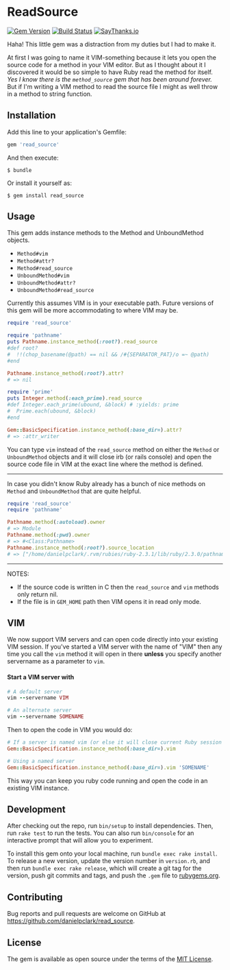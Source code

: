 # ReadSource
[![Gem Version](https://badge.fury.io/rb/read_source.svg)](https://badge.fury.io/rb/read_source)
[![Build Status](https://travis-ci.org/danielpclark/read_source.svg?branch=master)](https://travis-ci.org/danielpclark/read_source)
[![SayThanks.io](https://img.shields.io/badge/SayThanks.io-%E2%98%BC-1EAEDB.svg)](https://saythanks.io/to/danielpclark)

Haha! This little gem was a distraction from my duties but I had to make it.

At first I was going to name it VIM-something because it lets you open the source code for a method in your VIM editor.
But as I thought about it I discovered it would be so simple to have Ruby read the method for itself. *Yes
I know there is the `method_source` gem that has been around forever.* But if I'm writing a VIM method
to read the source file I might as well throw in a method to string function.

## Installation

Add this line to your application's Gemfile:

```ruby
gem 'read_source'
```

And then execute:

    $ bundle

Or install it yourself as:

    $ gem install read_source

## Usage

This gem adds instance methods to the Method and UnboundMethod objects.

* `Method#vim`
* `Method#attr?`
* `Method#read_source`
* `UnboundMethod#vim`
* `UnboundMethod#attr?`
* `UnboundMethod#read_source`

Currently this assumes VIM is in your executable path.  Future versions of this gem will be more
accommodating to where VIM may be.

```ruby
require 'read_source'

require 'pathname'
puts Pathname.instance_method(:root?).read_source
#def root?
#  !!(chop_basename(@path) == nil && /#{SEPARATOR_PAT}/o =~ @path)
#end

Pathname.instance_method(:root?).attr?
# => nil

require 'prime'
puts Integer.method(:each_prime).read_source
#def Integer.each_prime(ubound, &block) # :yields: prime
#  Prime.each(ubound, &block)
#end

Gem::BasicSpecification.instance_method(:base_dir=).attr?
# => :attr_writer
```

You can type `vim` instead of the `read_source` method on either the `Method` or `UnboundMethod` objects
and it will close irb (or rails console) and open the source code file in VIM at the exact line where
the method is defined.

--- 

In case you didn't know Ruby already has a bunch of nice methods on `Method` and `UnboundMethod`
that are quite helpful.

```ruby
require 'read_source'
require 'pathname'

Pathname.method(:autoload).owner
# => Module 
Pathname.method(:pwd).owner
# => #<Class:Pathname>
Pathname.instance_method(:root?).source_location
# => ["/home/danielpclark/.rvm/rubies/ruby-2.3.1/lib/ruby/2.3.0/pathname.rb", 208]
```

---

NOTES:
* If the source code is written in C then the `read_source` and `vim` methods only return nil.
* If the file is in `GEM_HOME` path then VIM opens it in read only mode.

## VIM

We now support VIM servers and can open code directly into your existing VIM session.  If you've started
a VIM server with the name of "VIM" then any time you call the `vim` method it will open in there **unless**
you specify another servername as a parameter to `vim`.

#### Start a VIM server with
```ruby
# A default server
vim --servername VIM

# An alternate server
vim --servername SOMENAME
```

Then to open the code in VIM you would do:

```ruby
# If a server is named vim (or else it will close current Ruby session and open vim in this terminal).
Gem::BasicSpecification.instance_method(:base_dir=).vim

# Using a named server
Gem::BasicSpecification.instance_method(:base_dir=).vim 'SOMENAME'
```

This way you can keep you ruby code running and open the code in an existing VIM instance.


## Development

After checking out the repo, run `bin/setup` to install dependencies. Then, run `rake test` to run the tests. You can also run `bin/console` for an interactive prompt that will allow you to experiment.

To install this gem onto your local machine, run `bundle exec rake install`. To release a new version, update the version number in `version.rb`, and then run `bundle exec rake release`, which will create a git tag for the version, push git commits and tags, and push the `.gem` file to [rubygems.org](https://rubygems.org).

## Contributing

Bug reports and pull requests are welcome on GitHub at https://github.com/danielpclark/read_source.


## License

The gem is available as open source under the terms of the [MIT License](http://opensource.org/licenses/MIT).

